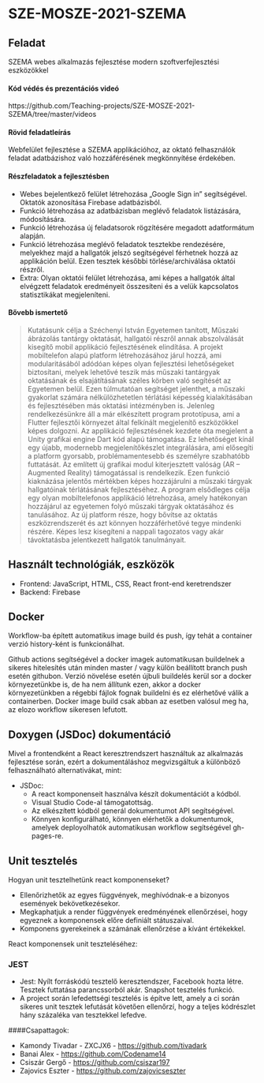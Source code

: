 # SZE-MOSZE-2021-SZEMA

<p>
  <h2>Feladat</h2> SZEMA webes alkalmazás fejlesztése modern szoftverfejlesztési eszközökkel
 </p>
 
<h4>Kód védés és prezentációs videó</h4>
https://github.com/Teaching-projects/SZE-MOSZE-2021-SZEMA/tree/master/videos

 
 <p>
 <h4>Rövid feladatleírás</h4>
Webfelület fejlesztése a SZEMA applikációhoz, az oktató felhasználók feladat adatbázishoz való
hozzáférésének megkönnyítése érdekében.
 </p>
 
 <h4>Részfeladatok a fejlesztésben</h4>
 
  * Webes bejelentkező felület létrehozása „Google Sign in” segítségével. Oktatók azonosítása Firebase adatbázisból.
  * Funkció létrehozása az adatbázisban meglévő feladatok listázására, módosítására.
  * Funkció létrehozása új feladatsorok rögzítésére megadott adatformátum alapján.
  * Funkció létrehozása meglévő feladatok tesztekbe rendezésére, melyekhez majd a hallgatók jelszó segítségével férhetnek hozzá az applikáción belül. Ezen tesztek későbbi törlése/archiválása oktatói részről.
  * Extra: Olyan oktatói felület létrehozása, ami képes a hallgatók által elvégzett feladatok
eredményeit összesíteni és a velük kapcsolatos statisztikákat megjeleníteni. 

<h4> Bővebb ismertető </h4>

> Kutatásunk célja a Széchenyi István Egyetemen tanított, Műszaki ábrázolás tantárgy oktatását,
hallgatói részről annak abszolválását kisegítő mobil applikáció fejlesztésének elindítása. A projekt
mobiltelefon alapú platform létrehozásához járul hozzá, ami modularitásából adódóan képes olyan
fejlesztési lehetőségeket biztosítani, melyek lehetővé teszik más műszaki tantárgyak oktatásának és
elsajátításának széles körben való segítését az Egyetemen belül. Ezen túlmutatóan segítséget
jelenthet, a műszaki gyakorlat számára nélkülözhetetlen térlátási képesség kialakításában és
fejlesztésében más oktatási intézményben is.
Jelenleg rendelkezésünkre áll a már elkészített program prototípusa, ami a Flutter fejlesztői környezet
által felkínált megjelenítő eszközökkel képes dolgozni. Az applikáció fejlesztésének kezdete óta
megjelent a Unity grafikai engine Dart kód alapú támogatása. Ez lehetőséget kínál egy újabb,
modernebb megjelenítőkészlet integrálására, ami elősegíti a platform gyorsabb, problémamentesebb
és személyre szabhatóbb futtatását. Az említett új grafikai modul kiterjesztett valóság (AR –
Augmented Reality) támogatással is rendelkezik. Ezen funkció kiaknázása jelentős mértékben képes
hozzájárulni a műszaki tárgyak hallgatóinak térlátásának fejlesztéséhez.
A program elsődleges célja egy olyan mobiltelefonos applikáció létrehozása, amely hatékonyan
hozzájárul az egyetemen folyó műszaki tárgyak oktatásához és tanulásához. Az új platform része, hogy
bővítse az oktatás eszközrendszerét és azt könnyen hozzáférhetővé tegye mindenki részére. Képes lesz
kisegíteni a nappali tagozatos vagy akár távoktatásba jelentkezett hallgatók tanulmányait.
>


<h2>Használt technológiák, eszközök</h2>
  <ul>
    <li>Frontend: JavaScript, HTML, CSS, React front-end keretrendszer</li>
    <li>Backend: Firebase </li>

  </ul>

<h2>Docker</h2>

Workflow-ba épített automatikus image build és push, így tehát a container verzió history-ként is funkcionálhat.

Github actions segítségével a docker imagek automatikusan buildelnek a sikeres hitelesítés után minden master / vagy külön beállított branch push esetén githubon. Verzió növelése esetén újbuli buildelés kerül sor a docker környezetünkbe is, de ha nem állítunk ezen, akkor a docker környezetünkben a régebbi fájlok fognak buildelni és ez elérhetővé válik a containerben. Docker image build csak abban az esetben valósul meg ha, az elozo workflow sikeresen lefutott.


<h2>Doxygen (JSDoc) dokumentáció </h2>

Mivel a frontendként a React keresztrendszert használtuk az alkalmazás fejlesztése során, ezért a dokumentáláshoz megvizsgáltuk a különböző felhasználható alternativákat, mint:
* JSDoc: 
  * A react komponenseit használva készít dokumentációt a kódból.
  * Visual Studio Code-al támogatottság.
  * Az elkészített kódból generál dokumentumot API segítségével.
  * Könnyen konfigurálható, könnyen elérhetők a dokumentumok, amelyek deployolhatók automatikusan workflow segítségével gh-pages-re.

<h2>Unit tesztelés </h2>
Hogyan unit tesztelhetünk react komponenseket?

* Ellenőrizhetők az egyes függvények, meghívódnak-e a bizonyos események bekövetkezésekor.
* Megkaphatjuk a render függvények eredményének ellenőrzései, hogy egyeznek  a komponensek előre definiált státuszaival.
* Komponens gyerekeinek a számának ellenőrzése a kívánt értékekkel.

React komponensek unit teszteléséhez:
### JEST
* Jest: Nyílt forráskódú tesztelő keresztendszer, Facebook hozta létre. Tesztek futtatása parancssorból akár. Snapshot tesztelés funkció.
* A project során lefedettségi tesztelés is építve lett, amely a ci során sikeres unit tesztek lefutását követően ellenőrzí, hogy a teljes kódrészlet hány százaléka van tesztekkel lefedve.


####Csapattagok:
* Kamondy Tivadar - ZXCJX6 - https://github.com/tivadark
* Banai Alex - https://github.com/Codename14
* Csiszár Gergő - https://github.com/csiszar197
* Zajovics Eszter - https://github.com/zajovicseszter